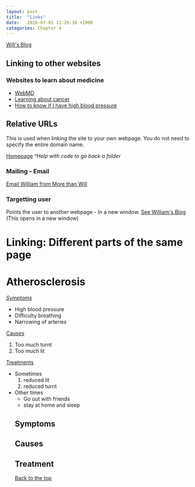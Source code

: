 ```yaml
---
layout: post
title:  "Links"
date:   2016-07-01 11:26:30 +1000
categories: Chapter 4
---
```


<a href="https://myoneshotblog.wordpress.com/">Will's Blog</a>


<p> 
<h2>Linking to other websites </h2>
<h3> Websites to learn about medicine </h3>
	<ul>
		<li> <a href="http://www.webmd.com/">WebMD</a> </li>
		<li> <a href="http://www.cancer.org/cancer/cancerbasics/signs-and-symptoms-of-cancer">Learning about cancer</a> </li>
		<li> <a href="http://www.bloodpressureuk.org/BloodPressureandyou/Thebasics/Whatishigh">How to know if I have high blood pressure </a> </li>
	</ul>
</p>


<h2>Relative URLs</h2>
<p> This is used when linking the site to your own webpage. You do not need to specify the entire domain name. </p>
<a href ="../../index.html">Homepage</a>
<em>^Help with code to go back a folder </em>

<h3>Mailing - Email</h3>
<a href="mailto:william.tsai@morethanwill.com"> Email William from More than Will </a>

<h3> Targetting user </h3>
<p> Points the user to another webpage - In a new window. 
<a href="https://myoneshotblog.wordpress.com/" target="_blank">See William's Blog </a> (This opens in a new window)

<h1>Linking: Different parts of the same page</h1>
<h1 Id="Ath">Atherosclerosis</h1>
<a href="#Sym"><i>Symptoms</i></a>
<ul>
	<li>High blood pressure </li>
	<li>Difficulty breathing</li>
	<li>Narrowing of arteries </li>
</ul>
<a href="#cau">Causes</a>
<ol>
	<li>Too much turnt</li>
	<li>Too much lit</li>
</ol>
<a href="#treat">Treatments</a>
<ul>
	<li> Sometimes
		<ol>
			<li>reduced lit </li>
			<li> reduced turnt </li>
		</ol>
	<li>Other times
		<ul> 
			<li>Go out with friends</li>
			<li>stay at home and sleep </li>
		</ul>

<h2 Id="Sym">Symptoms</h2>
<h2 Id="cau">Causes</h2>
<h2 Id="treat">Treatment</h2>

<a href="#Ath"> Back to the top</a>


